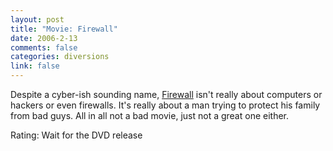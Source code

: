 ```yaml
--- 
layout: post
title: "Movie: Firewall"
date: 2006-2-13
comments: false
categories: diversions
link: false
---
```

Despite a cyber-ish sounding name, <a href="http://imdb.com/title/tt0408345/" title="Firewall">Firewall</a> isn't really about computers or hackers or even firewalls. It's really about a man trying to protect his family from bad guys. All in all not a bad movie, just not a great one either.

Rating: Wait for the DVD release
